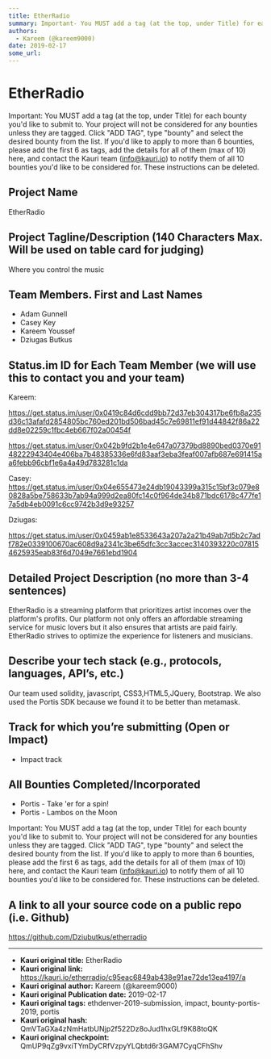 ```yaml
---
title: EtherRadio 
summary: Important- You MUST add a tag (at the top, under Title) for each bounty youd like to submit to. Your project will not be considered for any bounties unless they are tagged. Click ADD TAG, type bounty and select the desired bounty from the list. If youd like to apply to more than 6 bounties, please add the first 6 as tags, add the details for all of them (max of 10) here, and contact the Kauri team (info@kauri.io) to notify them of all 10 bounties youd like to be considered for. These instruction
authors:
  - Kareem (@kareem9000)
date: 2019-02-17
some_url: 
---
```


# EtherRadio 



Important: You MUST add a tag (at the top, under Title) for each bounty you'd like to submit to. Your project will not be considered for any bounties unless they are tagged. Click "ADD TAG", type  "bounty" and select the desired bounty from the list. If you'd like to apply to more than 6 bounties, please add the first 6 as tags, add the details for all of them (max of 10) here, and contact the Kauri team (info@kauri.io) to notify them of all 10 bounties you'd like to be considered for. These instructions can be deleted.

## Project Name
EtherRadio

## Project Tagline/Description (140 Characters Max. Will be used on table card for judging)
Where you control the music

## Team Members. First and Last Names

* Adam Gunnell
* Casey Key
* Kareem Youssef
* Dziugas Butkus

## Status.im ID for Each Team Member (we will use this to contact you and your team)

Kareem: 

https://get.status.im/user/0x0419c84d6cdd9bb72d37eb304317be6fb8a235d36c13afafd2854805bc760ed201bd506bad45c7e69811ef91d44842f86a22dd8e02259c1fbc4eb667f02a00454f

https://get.status.im/user/0x042b9fd2b1e4e647a07379bd8890bed0370e9148222943404e406ba7b48385336e6fd83aaf3eba3feaf007afb687e691415aa6febb96cbf1e6a4a49d783281c1da

Casey: 
https://get.status.im/user/0x04e655473e24db19043399a315c15bf3c079e80828a5be758633b7ab94a999d2ea80fc14c0f964de34b871bdc6178c477fe17a5db4eb0091c6cc9742b3d9e93257

Dziugas:

 https://get.status.im/user/0x0459ab1e8533643a207a2a21b49ab7d5b2c7adf782e0339100670ac608d9a2341c3be65dfc3cc3accec3140393220c078154625935eab83f6d7049e7661ebd1904

## Detailed Project Description (no more than 3-4 sentences)
EtherRadio is a streaming platform that prioritizes artist incomes over the platform's profits. Our platform not only offers an affordable streaming service for music lovers but it also ensures that artists are paid fairly. EtherRadio strives to optimize the experience for listeners and musicians. 

## Describe your tech stack (e.g., protocols, languages, API’s, etc.)

Our team used solidity, javascript, CSS3,HTML5,JQuery, Bootstrap. We also used the Portis SDK because we found it to be better than metamask. 
  
## Track for which you’re submitting (Open or Impact)
- Impact track

## All Bounties Completed/Incorporated

- Portis - Take 'er for a spin!
- Portis - Lambos on the Moon

Important: You MUST add a tag (at the top, under Title) for each bounty you'd like to submit to. Your project will not be considered for any bounties unless they are tagged. Click "ADD TAG", type  "bounty" and select the desired bounty from the list. If you'd like to apply to more than 6 bounties, please add the first 6 as tags, add the details for all of them (max of 10) here, and contact the Kauri team (info@kauri.io) to notify them of all 10 bounties you'd like to be considered for. These instructions can be deleted.

## A link to all your source code on a public repo (i.e. Github)
https://github.com/Dziubutkus/etherradio






---

- **Kauri original title:** EtherRadio 
- **Kauri original link:** https://kauri.io/etherradio/c95eac6849ab438e91ae72de13ea4197/a
- **Kauri original author:** Kareem (@kareem9000)
- **Kauri original Publication date:** 2019-02-17
- **Kauri original tags:** ethdenver-2019-submission, impact, bounty-portis-2019, portis
- **Kauri original hash:** QmVTaGXa4zNmHatbUNjp2f522Dz8oJud1hxGLf9K88toQK
- **Kauri original checkpoint:** QmUP9qZg9vxiTYmDyCRfVzpyYLQbtd6r3GAM7CyqCFhShv



